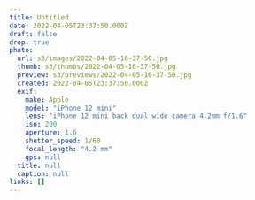 ```yaml
---
title: Untitled
date: 2022-04-05T23:37:50.000Z
draft: false
drop: true
photo:
  url: s3/images/2022-04-05-16-37-50.jpg
  thumb: s3/thumbs/2022-04-05-16-37-50.jpg
  preview: s3/previews/2022-04-05-16-37-50.jpg
  created: 2022-04-05T23:37:50.000Z
  exif:
    make: Apple
    model: "iPhone 12 mini"
    lens: "iPhone 12 mini back dual wide camera 4.2mm f/1.6"
    iso: 200
    aperture: 1.6
    shutter_speed: 1/60
    focal_length: "4.2 mm"
    gps: null
  title: null
  caption: null
links: []
---
```

